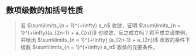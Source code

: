 
## 数项级数的加括号性质

> 若 $\sum\limits_{n = 1}^{+\infty} a_n$ 收敛，证明 $\sum\limits_{n = 1}^{+\infty}(a_{2n-1} + a_{2n})$ 也收敛，反之成立吗？若不成立请举例，并给出 $\sum\limits_{n = 1}^{+\infty} (a_{2n-1} + a_{2n})$ 收敛的条件下级数 $\sum\limits_{n = 1}^{+\infty} a_n$ 收敛的充要条件。

